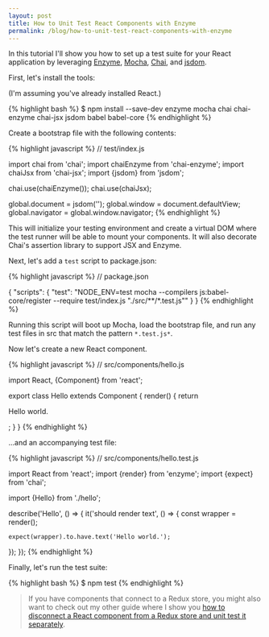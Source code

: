 ```yaml
---
layout: post
title: How to Unit Test React Components with Enzyme
permalink: /blog/how-to-unit-test-react-components-with-enzyme
---
```

In this tutorial I'll show you how to set up a test suite for your React
application by leveraging
[Enzyme](http://airbnb.io/enzyme/),
[Mocha](https://mochajs.org/),
[Chai](http://chaijs.com/),
and [jsdom](https://github.com/tmpvar/jsdom).

First, let's install the tools:

(I'm assuming you've already installed React.)

{% highlight bash %}
$ npm install --save-dev enzyme mocha chai chai-enzyme chai-jsx jsdom babel babel-core
{% endhighlight %}

Create a bootstrap file with the following contents:

{% highlight javascript %}
// test/index.js

import chai from 'chai';
import chaiEnzyme from 'chai-enzyme';
import chaiJsx from 'chai-jsx';
import {jsdom} from 'jsdom';

chai.use(chaiEnzyme());
chai.use(chaiJsx);

global.document = jsdom('<!doctype html><html><body></body></html>');
global.window = document.defaultView;
global.navigator = global.window.navigator;
{% endhighlight %}

This will initialize your testing environment and create a virtual DOM where
the test runner will be able to mount your components. It will also decorate
Chai's assertion library to support JSX and Enzyme.

Next, let's add a `test` script to package.json:

{% highlight javascript %}
// package.json

{
  "scripts": {
    "test": "NODE_ENV=test mocha --compilers js:babel-core/register --require test/index.js \"./src/**/*.test.js\""
  }
}
{% endhighlight %}

Running this script will boot up Mocha, load the bootstrap file, and run any
test files in src that match the pattern `*.test.js*`.

Now let's create a new React component.

{% highlight javascript %}
// src/components/hello.js

import React, {Component} from 'react';

export class Hello extends Component {
  render() {
    return <p>Hello world.</p>;
  }
}
{% endhighlight %}

...and an accompanying test file:

{% highlight javascript %}
// src/components/hello.test.js

import React from 'react';
import {render} from 'enzyme';
import {expect} from 'chai';

import {Hello} from './hello';

describe('Hello', () => {
  it('should render text', () => {
    const wrapper = render(<Hello />);

    expect(wrapper).to.have.text('Hello world.');
  });
});
{% endhighlight %}

Finally, let's run the test suite:

{% highlight bash %}
$ npm test
{% endhighlight %}

> If you have components that connect to a Redux store, you might also want to
> check out my other guide where I show you [how to disconnect a React
> component from a Redux store and unit test it separately](/blog/how-to-unit-test-react-redux-components/).
